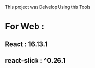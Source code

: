 This project was Delvelop Using this Tools

# For Web :

## React : 16.13.1

## react-slick : ^0.26.1
